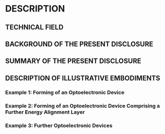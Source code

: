 # DESCRIPTION

## TECHNICAL FIELD

## BACKGROUND OF THE PRESENT DISCLOSURE

## SUMMARY OF THE PRESENT DISCLOSURE

## DESCRIPTION OF ILLUSTRATIVE EMBODIMENTS

### Example 1: Forming of an Optoelectronic Device

### Example 2: Forming of an Optoelectronic Device Comprising a Further Energy Alignment Layer

### Example 3: Further Optoelectronic Devices

